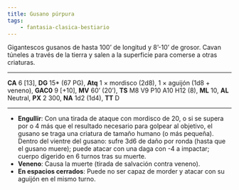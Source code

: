 ```yaml
---
title: Gusano púrpura
tags:
    - fantasia-clasica-bestiario
---
```

Gigantescos gusanos de hasta 100’ de longitud y 8’-10’ de grosor. Cavan túneles a través de la tierra y salen a la superficie para comerse a otras criaturas.
___
**CA** 6 [13], **DG** 15\* (67 PG), **Atq** 1 × mordisco (2d8), 1 × aguijón (1d8 + veneno), **GAC0** 9 [+10], **MV** 60’ (20’), **TS** M8 V9 P10 A10 H12 (8), **ML** 10, **AL** Neutral, **PX** 2 300, **NA** 1d2 (1d4), **TT** D
___
- **Engullir**: Con una tirada de ataque con mordisco de 20, o si se supera por o 4 más que el resultado necesario para golpear al objetivo, el gusano se traga una criatura de tamaño humano (o más pequeña). Dentro del vientre del gusano: sufre 3d6 de daño por ronda (hasta que el gusano muere); puede atacar con una daga con -4 a impactar; cuerpo digerido en 6 turnos tras su muerte.
- **Veneno**: Causa la muerte (tirada de salvación contra veneno).
- **En espacios cerrados**: Puede no ser capaz de morder y atacar con su aguijón en el mismo turno.
